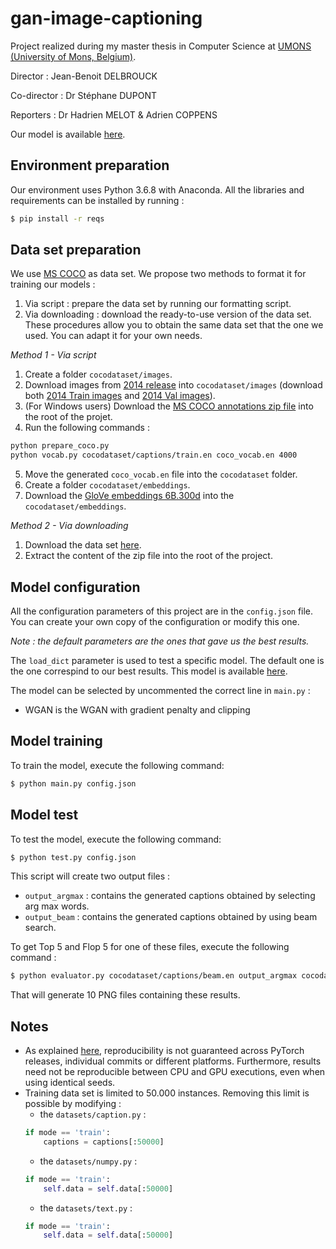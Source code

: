 
# gan-image-captioning
Project realized during my master thesis in Computer Science at [UMONS (University of Mons, Belgium)](https://web.umons.ac.be/en/).

Director : Jean-Benoit DELBROUCK

Co-director : Dr Stéphane DUPONT

Reporters : Dr Hadrien MELOT & Adrien COPPENS

Our model is available [here](http://www.mediafire.com/file/jlnktm8yr5y15qm/output_epoch29_bleu0.07394183608962669/file).

## Environment preparation
Our environment uses Python 3.6.8 with Anaconda. All the libraries and requirements can be installed by running :
```sh
$ pip install -r reqs
```

## Data set preparation
We use [MS COCO](http://cocodataset.org) as data set. We propose two methods to format it for training our models :
1. Via script : prepare the data set by running our formatting script.
2. Via downloading : download the ready-to-use version of the data set.
These procedures allow you to obtain the same data set that the one we used. You can adapt it for your own needs.

_Method 1 - Via script_
1. Create a folder `cocodataset/images`.
2. Download images from [2014 release](http://cocodataset.org/#download) into `cocodataset/images` (download both [2014 Train images](http://images.cocodataset.org/zips/train2014.zip) and [2014 Val images](http://images.cocodataset.org/zips/val2014.zip)).
3. (For Windows users) Download the [MS COCO annotations zip file](msvocds.blob.core.windows.net/annotations-1-0-3/captions_train-val2014.zip) into the root of the projet.
4. Run the following commands :
```sh
python prepare_coco.py
python vocab.py cocodataset/captions/train.en coco_vocab.en 4000
```
5. Move the generated `coco_vocab.en` file into the `cocodataset` folder.
6. Create a folder `cocodataset/embeddings`.
7. Download the [GloVe embeddings 6B.300d](http://nlp.stanford.edu/data/glove.6B.zip) into the `cocodataset/embeddings`.

_Method 2 - Via downloading_
1. Download the data set [here](http://www.mediafire.com/file/33o8ylurdpgiwqb/ganimagecapcocodataset.rar/file).
2. Extract the content of the zip file into the root of the project.

## Model configuration
All the configuration parameters of this project are in the `config.json` file. You can create your own copy of the configuration or modify this one.

_Note : the default parameters are the ones that gave us the best results._

The `load_dict` parameter is used to test a specific model. The default one is the one correspind to our best results. This model is available [here](http://www.mediafire.com/file/jlnktm8yr5y15qm/output_epoch29_bleu0.07394183608962669/file).

The model can be selected by uncommented the correct line in `main.py` :
* WGAN is the WGAN with gradient penalty and clipping

## Model training
To train the model, execute the following command:
```sh
$ python main.py config.json
```

## Model test
To test the model, execute the following command:
```sh
$ python test.py config.json
```
This script will create two output files :
* `output_argmax` : contains the  generated captions obtained by selecting arg max words.
* `output_beam` : contains the  generated captions obtained by using beam search.

To get Top 5 and Flop 5 for one of these files, execute the following command :
```sh
$ python evaluator.py cocodataset/captions/beam.en output_argmax cocodataset/links/beam.txt cocodatset/images
```
That will generate 10 PNG files containing these results.

## Notes
* As explained [here](https://pytorch.org/docs/stable/notes/randomness.html), reproducibility is not guaranteed across PyTorch releases, individual commits or different platforms. Furthermore, results need not be reproducible between CPU and GPU executions, even when using identical seeds.
* Training data set is limited to 50.000 instances. Removing this limit is possible by modifying :
	* the `datasets/caption.py` :  
	```Python
	if mode == 'train':
	    captions = captions[:50000]
	```
	* the `datasets/numpy.py` :
	```Python
	if mode == 'train':
	    self.data = self.data[:50000]
	```
	* the `datasets/text.py` :
	```Python
	if mode == 'train':
	    self.data = self.data[:50000]
	```
